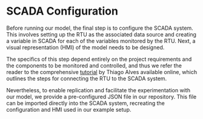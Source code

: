 # SCADA Configuration

Before running our model, the final step is to configure the SCADA system. This involves setting up the RTU as the associated data source and creating a variable in SCADA for each of the variables monitored by the RTU. Next, a visual representation (HMI) of the model needs to be designed.

The specifics of this step depend entirely on the project requirements and the components to be monitored and controlled, and thus we refer the reader to the comprehensive [tutorial](https://youtu.be/KrcL6lhAHKw) by Thiago Alves available online,  which outlines the steps for connecting the RTU to the SCADA system.

Nevertheless, to enable replication and facilitate the experimentation with our model, we provide a pre-configured JSON file in our repository. This file can be imported directly into the SCADA system, recreating the configuration and HMI used in our example setup.
